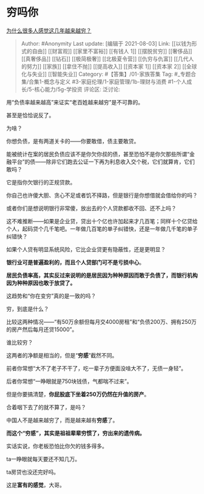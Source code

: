 # 穷吗你
[为什么很多人感觉这几年越来越穷？](https://www.zhihu.com/question/40296660/answer/2035307776)

> Author: #Anonymity
> Last update: [编辑于 2021-08-03]
> Link: [[以钱为形式的自由]] [[财富观]] [[家里不富裕]] [[有钱人 1]] [[摆脱贫穷]] [[奢侈品]] [[真奢侈品]] [[钻石]] [[极简极奢]] [[北极夏令营]] [[仇穷与仇富]] [[几代人的努力]] [[家族]] [[拿住不抛]] [[提高收入]] [[资本家 1]] [[资本家 2]] [[全球化与失业]] [[智能失业]]
> Category: #【答集】/01-家族答集
> Tag: #_专题合集/合集1-概念与定义 #3-家庭伦理/1-家庭管理/1b-理财与消费 #1-个人成长/5-核心能力/5g-学投资 
> 评论区:
> 泛讨论:

用“负债率越来越高”来证实“老百姓越来越穷”是不可靠的。

甚至是恰恰说反了。

为啥？

你想负债，是有两道关卡的——你要敢借，债主要敢贷。

能被统计在案的居民负债应该不是你欠你叔的债，甚至恐怕不是你欠那些所谓“金融平台”的债——除非它们跑去公证一下再为利息收入交个税，它们就算肯，它们敢吗？

它是指你欠银行的正规贷款。

你自己也许傻大胆、贪心不足或者饥不择路，但是银行是你想借就会借给你的吗？

或者你们是想说明银行非常傻，放出去的个人贷款都收不回、还不上吗？

这不难推断——如果是企业贷，贷出十个亿也许加起来才几百笔；同样十个亿贷给个人，起码贷个几千笔吧。一年做几百笔的单子纠错快，还是一年做几千笔的单子纠错快？

如果个人贷有明显系统风险，它比企业贷更有隐蔽性，还是更明显？

**银行业可是普遍盈利的，而且个人贷部门可不是亏损中心**。

**居民负债率高，其实反过来说明的是居民因为种种原因而敢于负债了，而银行机构因为种种原因也敢于放贷了。**

这趋势和“你在变穷”真的是一致的吗？

穷，到底是什么？

比较这两种情况——“有50万余额但每月交4000房租”和“负债200万、拥有250万的房产然后每月还贷15000”。

谁比较穷？

这两者的净额是相当的，但是“**穷感**”截然不同。

前者你常想“大不了老子不干了，吃一辈子方便面没啥大不了，无债一身轻”。

后者你常想“一睁眼就是750块钱债，气都喘不过来”。

但是你要搞清楚，**你屁股底下坐着250万仍然在升值的房产**。

合着咽下去了的就不算了，是吗？

中国人不是越来越穷了，而是越来越有**穷感**了。

**而这个“穷感”，其实是祖祖辈辈穷惯了，穷出来的遗传病。**

实话实说，你老板恐怕比你欠的钱多得多。

ta一睁眼就每天要还不知几万。

ta房贷也没还完好吗。

这是**富有的感觉**，大哥。
